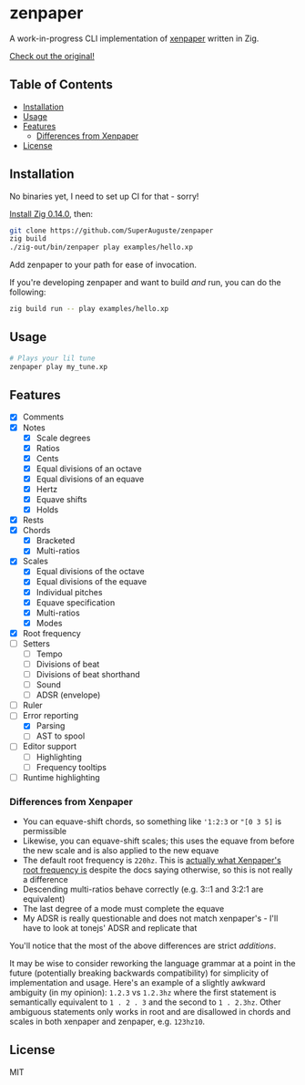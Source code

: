<!-- omit in toc -->
# zenpaper

A work-in-progress CLI implementation of [xenpaper](https://github.com/dxinteractive/xenpaper) written in Zig.

[Check out the original!](https://dxinteractive.github.io/xenpaper/)

<!-- omit in toc -->
## Table of Contents

- [Installation](#installation)
- [Usage](#usage)
- [Features](#features)
  - [Differences from Xenpaper](#differences-from-xenpaper)
- [License](#license)

## Installation

No binaries yet, I need to set up CI for that - sorry!

[Install Zig 0.14.0](https://ziglang.org/download/#release-0.14.0), then:

```bash
git clone https://github.com/SuperAuguste/zenpaper
zig build
./zig-out/bin/zenpaper play examples/hello.xp
```

Add zenpaper to your path for ease of invocation.

If you're developing zenpaper and want to build *and* run, you can do the following:
```bash
zig build run -- play examples/hello.xp
```

## Usage

```bash
# Plays your lil tune 
zenpaper play my_tune.xp
```

## Features

- [x] Comments
- [x] Notes
  - [x] Scale degrees
  - [x] Ratios
  - [x] Cents
  - [x] Equal divisions of an octave
  - [x] Equal divisions of an equave
  - [x] Hertz
  - [x] Equave shifts
  - [x] Holds
- [x] Rests
- [x] Chords
  - [x] Bracketed
  - [x] Multi-ratios
- [x] Scales
  - [x] Equal divisions of the octave
  - [x] Equal divisions of the equave
  - [x] Individual pitches
  - [x] Equave specification
  - [x] Multi-ratios
  - [x] Modes
- [x] Root frequency
- [ ] Setters
  - [ ] Tempo
  - [ ] Divisions of beat
  - [ ] Divisions of beat shorthand
  - [ ] Sound
  - [ ] ADSR (envelope)
- [ ] Ruler
- [ ] Error reporting
  - [x] Parsing
  - [ ] AST to spool
- [ ] Editor support
  - [ ] Highlighting
  - [ ] Frequency tooltips
- [ ] Runtime highlighting

### Differences from Xenpaper

- You can equave-shift chords, so something like `'1:2:3` or `"[0 3 5]` is permissible
- Likewise, you can equave-shift scales; this uses the equave from before the new scale and is also
  applied to the new equave
- The default root frequency is `220hz`. This is [actually what Xenpaper's root frequency is](https://github.com/dxinteractive/xenpaper/blob/4684a16be8f2ceaa387406ad5abc67c6862bc341/packages/xenpaper-ui/src/data/process-grammar.ts#L659) despite
the docs saying otherwise, so this is not really a difference
- Descending multi-ratios behave correctly (e.g. 3::1 and 3:2:1 are equivalent)
- The last degree of a mode must complete the equave
- My ADSR is really questionable and does not match xenpaper's - I'll have to look at 
  tonejs' ADSR and replicate that

You'll notice that the most of the above differences are strict *additions*.
 
It may be wise to consider reworking the language grammar at a point in the future (potentially
breaking backwards compatibility) for simplicity of implementation and usage. Here's an example 
of a slightly awkward ambiguity (in my opinion): `1.2.3` vs `1.2.3hz` where the first statement is
semantically equivalent to `1 . 2 . 3` and the second to `1 . 2.3hz`. Other ambiguous
statements only works in root and are disallowed in chords and scales in both xenpaper and zenpaper,
e.g. `123hz10`.

## License

MIT
